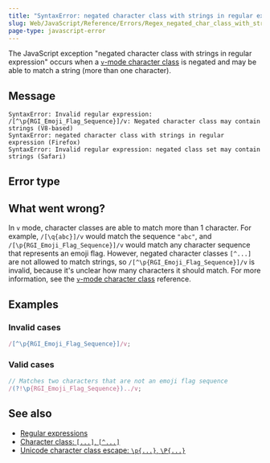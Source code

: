 ```yaml
---
title: "SyntaxError: negated character class with strings in regular expression"
slug: Web/JavaScript/Reference/Errors/Regex_negated_char_class_with_strings
page-type: javascript-error
---
```




The JavaScript exception "negated character class with strings in regular expression" occurs when a [`v`-mode character class](/Web/JavaScript/Reference/Regular_expressions/Character_class#v-mode_character_class) is negated and may be able to match a string (more than one character).

## Message

```plain
SyntaxError: Invalid regular expression: /[^\p{RGI_Emoji_Flag_Sequence}]/v: Negated character class may contain strings (V8-based)
SyntaxError: negated character class with strings in regular expression (Firefox)
SyntaxError: Invalid regular expression: negated class set may contain strings (Safari)
```

## Error type



## What went wrong?

In `v` mode, character classes are able to match more than 1 character. For example, `/[\q{abc}]/v` would match the sequence `"abc"`, and `/[\p{RGI_Emoji_Flag_Sequence}]/v` would match any character sequence that represents an emoji flag. However, negated character classes `[^...]` are not allowed to match strings, so `/[^\p{RGI_Emoji_Flag_Sequence}]/v` is invalid, because it's unclear how many characters it should match. For more information, see the [`v`-mode character class](/Web/JavaScript/Reference/Regular_expressions/Character_class#v-mode_character_class) reference.

## Examples

### Invalid cases

```js example-bad
/[^\p{RGI_Emoji_Flag_Sequence}]/v;
```

### Valid cases

```js example-good
// Matches two characters that are not an emoji flag sequence
/(?!\p{RGI_Emoji_Flag_Sequence})../v;
```

## See also

- [Regular expressions](/Web/JavaScript/Reference/Regular_expressions)
- [Character class: `[...]`, `[^...]`](/Web/JavaScript/Reference/Regular_expressions/Character_class)
- [Unicode character class escape: `\p{...}`, `\P{...}`](/Web/JavaScript/Reference/Regular_expressions/Unicode_character_class_escape)
